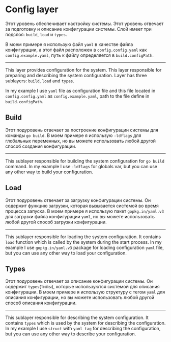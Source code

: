# Config layer

Этот уровень обеспечивает настройку системы. Этот уровень отвечает за подготовку и описание конфигурации системы. Слой имеет три подслоя: `build`, `load` и `types`.

В моем примере я использую файл `yaml` в качестве файла конфигурации, а этот файл расположен в `config.config.yaml` как `config.example.yaml`, путь к файлу определяется в `build.configPath`.

---

This layer provides configuration for the system. This layer responsible for preparing and describing the system configuration.
Layer has three sublayers: `build`, `load` and `types`.

In my example I use `yaml` file as configuration file and this file located in `config.config.yaml` as `config.example.yaml`, path to the file define in `build.configPath`.

## Build

Этот подуровень отвечает за построение конфигурации системы для команды `go build`.
В моем примере я использую `-ldflags` для глобальных переменных, но вы можете использовать любой другой способ создания конфигурации.

---

This sublayer responsible for building the system configuration for `go build` command.
In my example I use `-ldflags` for globals var, but you can use any other way to build your configuration.

## Load

Этот подуровень отвечает за загрузку конфигурации системы. Он содержит функцию загрузки, которая вызывается системой во время процесса запуска.
В моем примере я использую пакет `gopkg.in/yaml.v3` для загрузки файла конфигурации `yaml`, но вы можете использовать любой другой способ загрузки конфигурации.

---

This sublayer responsible for loading the system configuration. It contains `load` function which is called by the system during the start process.
In my example I use `gopkg.in/yaml.v3` package for loading configuration `yaml` file, but you can use any other way to load your configuration.

## Types

Этот подуровень отвечает за описание конфигурации системы. Он содержит `types`(типы), которые используются системой для описания конфигурации.
В моем примере я использую структуру с тегом `yaml` для описания конфигурации, но вы можете использовать любой другой способ описания конфигурации.

---

This sublayer responsible for describing the system configuration. It contains `types` which is used by the system for describing the configuration.
In my example I use `struct` with `yaml tag` for describing the configuration, but you can use any other way to describe your configuration.